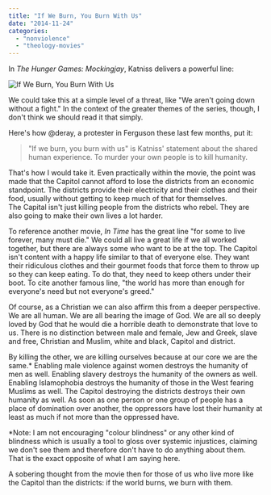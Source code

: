 ```yaml
---
title: "If We Burn, You Burn With Us"
date: "2014-11-24"
categories: 
  - "nonviolence"
  - "theology-movies"
---
```


In _The Hunger Games: Mockingjay_, Katniss delivers a powerful line:

![If We Burn, You Burn With Us](images/If-We-Burn-You-Burn-With-Us-1024x589.jpg)

We could take this at a simple level of a threat, like "We aren't going down without a fight." In the context of the greater themes of the series, though, I don't think we should read it that simply.

<!--more-->Here's how @deray, a protester in Ferguson these last few months, put it:

> "If we burn, you burn with us" is Katniss' statement about the shared human experience. To murder your own people is to kill humanity.

That's how I would take it. Even practically within the movie, the point was made that the Capitol cannot afford to lose the districts from an economic standpoint. The districts provide their electricity and their clothes and their food, usually without getting to keep much of that for themselves. The Capital isn't just killing people from the districts who rebel. They are also going to make their own lives a lot harder.

To reference another movie, _In Time_ has the great line "for some to live forever, many must die." We could all live a great life if we all worked together, but there are always some who want to be at the top. The Capitol isn't content with a happy life similar to that of everyone else. They want their ridiculous clothes and their gourmet foods that force them to throw up so they can keep eating. To do that, they need to keep others under their boot. To cite another famous line, "the world has more than enough for everyone's need but not everyone's greed."

Of course, as a Christian we can also affirm this from a deeper perspective. We are all human. We are all bearing the image of God. We are all so deeply loved by God that he would die a horrible death to demonstrate that love to us. There is no distinction between male and female, Jew and Greek, slave and free, Christian and Muslim, white and black, Capitol and district.

By killing the other, we are killing ourselves because at our core we are the same.\* Enabling male violence against women destroys the humanity of men as well. Enabling slavery destroys the humanity of the owners as well. Enabling Islamophobia destroys the humanity of those in the West fearing Muslims as well. The Capitol destroying the districts destroys their own humanity as well. As soon as one person or one group of people has a place of domination over another, the oppressors have lost their humanity at least as much if not more than the oppressed have.

\*Note: I am not encouraging "colour blindness" or any other kind of blindness which is usually a tool to gloss over systemic injustices, claiming we don't see them and therefore don't have to do anything about them. That is the exact opposite of what I am saying here.

A sobering thought from the movie then for those of us who live more like the Capitol than the districts: if the world burns, we burn with them.
